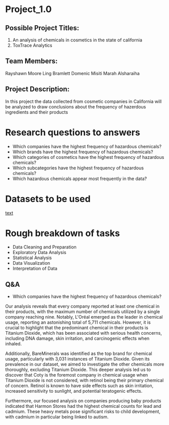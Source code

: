 # Project_1.0

## Possible Project Titles: 

1. An analysis of chemicals in cosmetics in the state of california
2. ToxTrace Analytics

## Team Members:

Rayshawn Moore
Ling Bramlett
Domenic Misiti
Marah Alsharaiha

## Project Description:
In this project the data collected from cosmetic companies in California will be analyzed to draw conclusions about the frequency of hazerdous ingredients and their products 

# Research questions to answers
- Which companies have the highest frequency of hazardous chemicals?
- Which brands have the highest frequency of hazardous chemicals?
- Which categories of cosmetics have the highest frequency of hazardous chemicals?
- Which subcategories have the highest frequency of hazardous chemicals?
- Which hazardous chemicals appear most frequently in the data?

# Datasets to be used 
[text](cscpopendata.csv)


# Rough breakdown of tasks

- Data Cleaning and Preparation
- Exploratory Data Analysis
- Statistical Analysis
- Data Visualization
- Interpretation of Data


## Q&A
- Which companies have the highest frequency of hazardous chemicals?

Our analysis reveals that every company reported at least one chemical in their products, with the maximum number of chemicals utilized by a single company reaching nine. Notably, L'Oréal emerged as the leader in chemical usage, reporting an astonishing total of 5,711 chemicals. However, it is crucial to highlight that the predominant chemical in their products is Titanium Dioxide, which has been associated with serious health concerns, including DNA damage, skin irritation, and carcinogenic effects when inhaled.

Additionally, BareMinerals was identified as the top brand for chemical usage, particularly with 3,031 instances of Titanium Dioxide. Given its prevalence in our dataset, we aimed to investigate the other chemicals more thoroughly, excluding Titanium Dioxide. This deeper analysis led us to discover that Coty is the foremost company in chemical usage when Titanium Dioxide is not considered, with retinol being their primary chemical of concern. Retinol is known to have side effects such as skin irritation, increased sensitivity to sunlight, and potential teratogenic effects.

Furthermore, our focused analysis on companies producing baby products indicated that Harmon Stores had the highest chemical counts for lead and cadmium. These heavy metals pose significant risks to child development, with cadmium in particular being linked to autism.